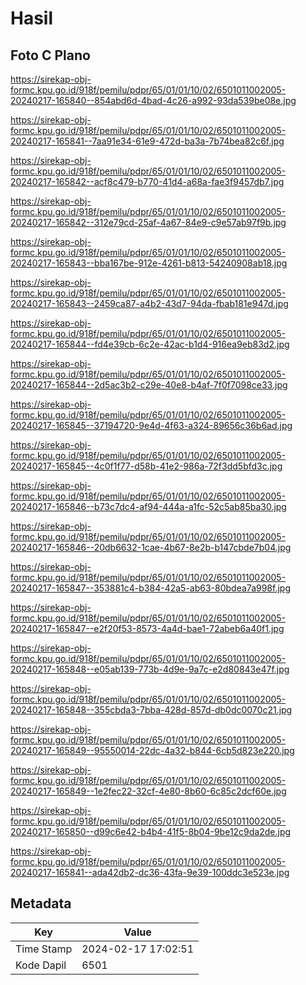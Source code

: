 # Hasil

## Foto C Plano

https://sirekap-obj-formc.kpu.go.id/918f/pemilu/pdpr/65/01/01/10/02/6501011002005-20240217-165840--854abd6d-4bad-4c26-a992-93da539be08e.jpg

https://sirekap-obj-formc.kpu.go.id/918f/pemilu/pdpr/65/01/01/10/02/6501011002005-20240217-165841--7aa91e34-61e9-472d-ba3a-7b74bea82c6f.jpg

https://sirekap-obj-formc.kpu.go.id/918f/pemilu/pdpr/65/01/01/10/02/6501011002005-20240217-165842--acf8c479-b770-41d4-a68a-fae3f9457db7.jpg

https://sirekap-obj-formc.kpu.go.id/918f/pemilu/pdpr/65/01/01/10/02/6501011002005-20240217-165842--312e79cd-25af-4a67-84e9-c9e57ab97f9b.jpg

https://sirekap-obj-formc.kpu.go.id/918f/pemilu/pdpr/65/01/01/10/02/6501011002005-20240217-165843--bba167be-912e-4261-b813-54240908ab18.jpg

https://sirekap-obj-formc.kpu.go.id/918f/pemilu/pdpr/65/01/01/10/02/6501011002005-20240217-165843--2459ca87-a4b2-43d7-94da-fbab181e947d.jpg

https://sirekap-obj-formc.kpu.go.id/918f/pemilu/pdpr/65/01/01/10/02/6501011002005-20240217-165844--fd4e39cb-6c2e-42ac-b1d4-916ea9eb83d2.jpg

https://sirekap-obj-formc.kpu.go.id/918f/pemilu/pdpr/65/01/01/10/02/6501011002005-20240217-165844--2d5ac3b2-c29e-40e8-b4af-7f0f7098ce33.jpg

https://sirekap-obj-formc.kpu.go.id/918f/pemilu/pdpr/65/01/01/10/02/6501011002005-20240217-165845--37194720-9e4d-4f63-a324-89656c36b6ad.jpg

https://sirekap-obj-formc.kpu.go.id/918f/pemilu/pdpr/65/01/01/10/02/6501011002005-20240217-165845--4c0f1f77-d58b-41e2-986a-72f3dd5bfd3c.jpg

https://sirekap-obj-formc.kpu.go.id/918f/pemilu/pdpr/65/01/01/10/02/6501011002005-20240217-165846--b73c7dc4-af94-444a-a1fc-52c5ab85ba30.jpg

https://sirekap-obj-formc.kpu.go.id/918f/pemilu/pdpr/65/01/01/10/02/6501011002005-20240217-165846--20db6632-1cae-4b67-8e2b-b147cbde7b04.jpg

https://sirekap-obj-formc.kpu.go.id/918f/pemilu/pdpr/65/01/01/10/02/6501011002005-20240217-165847--353881c4-b384-42a5-ab63-80bdea7a998f.jpg

https://sirekap-obj-formc.kpu.go.id/918f/pemilu/pdpr/65/01/01/10/02/6501011002005-20240217-165847--e2f20f53-8573-4a4d-bae1-72abeb6a40f1.jpg

https://sirekap-obj-formc.kpu.go.id/918f/pemilu/pdpr/65/01/01/10/02/6501011002005-20240217-165848--e05ab139-773b-4d9e-9a7c-e2d80843e47f.jpg

https://sirekap-obj-formc.kpu.go.id/918f/pemilu/pdpr/65/01/01/10/02/6501011002005-20240217-165848--355cbda3-7bba-428d-857d-db0dc0070c21.jpg

https://sirekap-obj-formc.kpu.go.id/918f/pemilu/pdpr/65/01/01/10/02/6501011002005-20240217-165849--95550014-22dc-4a32-b844-6cb5d823e220.jpg

https://sirekap-obj-formc.kpu.go.id/918f/pemilu/pdpr/65/01/01/10/02/6501011002005-20240217-165849--1e2fec22-32cf-4e80-8b60-6c85c2dcf60e.jpg

https://sirekap-obj-formc.kpu.go.id/918f/pemilu/pdpr/65/01/01/10/02/6501011002005-20240217-165850--d99c6e42-b4b4-41f5-8b04-9be12c9da2de.jpg

https://sirekap-obj-formc.kpu.go.id/918f/pemilu/pdpr/65/01/01/10/02/6501011002005-20240217-165841--ada42db2-dc36-43fa-9e39-100ddc3e523e.jpg


## Metadata

| Key        | Value               |
| ---------- | ------------------- |
| Time Stamp | 2024-02-17 17:02:51 |
| Kode Dapil | 6501                |



